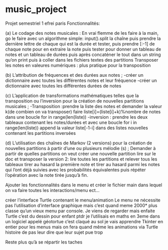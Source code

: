 # music_project
Projet semestriel 1 efrei paris
Fonctionnalités:

(a) Le codage des notes musicales :
En vrai flemme de les faire à la main, go le faire avec un algorithme simple: input().split la chaîne puis prendre la dernière lettre de chaque qui est la durée et tester, puis prendre [:-1] de chaque note pour en extraire la note puis tester pour donner un tableau de notes et un tableau de durées puis après concaténer le tout dans un string qu’on print puis à coller dans les fichiers textes des partitions
	Transposer les notes en valeures numériques : plus pratique pour la transposition

(b) L’attribution de fréquences et des durées aux notes ; 
-créer un dictionnaire avec toutes les différentes notes et leur fréquence
-créer un dictionnaire avec toutes les différentes durées de notes

(c) L’application de transformations mathématiques telles que la transposition ou l’inversion pour la création de nouvelles partitions musicales ; 
	-Transposition :prendre la liste des notes et demander la valeur k(de combien on va transposer) faire liste[i]=(liste[i]+k)%nombre de notes dans une boucle for in range(len(liste)) 
	-inversion : prendre les deux tableaux contenant les notes/durées et avec une boucle for i in range(len(liste)) append la valeur liste[-1-i] dans des listes nouvelles contenant les partitions inversées

(d) L’utilisation des chaînes de Markov (2 versions) pour la création de nouvelles partitions à partir d’une ou plusieurs mélodie (s) ;
	Demander à partir de quelles partitions on veut créer une nouvelle partition
	lire sur le doc et transposer la version 2:
	lire toutes les partitions et relever tous les tableaux
	tirer au hasard la première note et tirer au hasard parmi les notes qui l’ont déjà suivies avec les probabilités équivalentes puis répéter l’opération avec la note tirée jusqu’à fin.


Ajouter les fonctionnalités dans le menu et créer le fichier  main dans lequel on va faire toutes les interactions/menu ect...


créer l’interface Turtle contenant le menu/animation
Le menu ne nécessite pas l’utilisation d’interface graphique mais c’est quand meme 2000* plus classe qu’un vieux menu par console.
Je viens de regarder mais enfaite Turtle c’est du dessin pour enfant ptdr je l’utilisais en maths en 3eme dans un logiciel appelé géotortue c’est claqué au sol je vais apprendre Tkinter en entier pour les menus mais on fera quand même les animations via Turtle histoire de pas leur dire que leur sujet pue trop


Reste plus qu’à se répartir les taches
